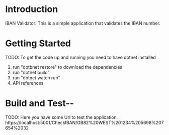 # Introduction 
IBAN Validator: This is a simple application that validates the IBAN number. 

# Getting Started
TODO: To get the code up and running you need to have dotnet installed
1.	run "dotbnet restore" to download the dependencies
2.	run "dotnet build"
3.	run "dotnet watch run"
4.	API references

# Build and Test--
TODO: Here you have some Url to test the application. 
https://localhost:5001/CheckIBAN/GB82%20WEST%201234%205698%207654%2032
